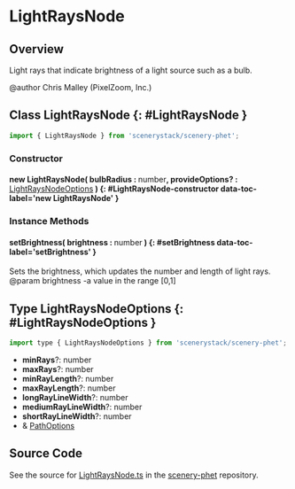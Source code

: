 # LightRaysNode

## Overview

Light rays that indicate brightness of a light source such as a bulb.

@author Chris Malley (PixelZoom, Inc.)

## Class LightRaysNode {: #LightRaysNode }


```js
import { LightRaysNode } from 'scenerystack/scenery-phet';
```
### Constructor

#### new LightRaysNode( bulbRadius : <span style="font-weight: 400;"><span style="color: hsla(calc(var(--md-hue) + 180deg),80%,40%,1);">number</span></span>, provideOptions? : <span style="font-weight: 400;">[LightRaysNodeOptions](../scenery-phet/LightRaysNode.md#LightRaysNodeOptions)</span> ) {: #LightRaysNode-constructor data-toc-label='new LightRaysNode' }

### Instance Methods

#### setBrightness( brightness : <span style="font-weight: 400;"><span style="color: hsla(calc(var(--md-hue) + 180deg),80%,40%,1);">number</span></span> ) {: #setBrightness data-toc-label='setBrightness' }

Sets the brightness, which updates the number and length of light rays.
@param brightness -a value in the range [0,1]



## Type LightRaysNodeOptions {: #LightRaysNodeOptions }


```js
import type { LightRaysNodeOptions } from 'scenerystack/scenery-phet';
```


- **minRays**?: <span style="color: hsla(calc(var(--md-hue) + 180deg),80%,40%,1);">number</span>
- **maxRays**?: <span style="color: hsla(calc(var(--md-hue) + 180deg),80%,40%,1);">number</span>
- **minRayLength**?: <span style="color: hsla(calc(var(--md-hue) + 180deg),80%,40%,1);">number</span>
- **maxRayLength**?: <span style="color: hsla(calc(var(--md-hue) + 180deg),80%,40%,1);">number</span>
- **longRayLineWidth**?: <span style="color: hsla(calc(var(--md-hue) + 180deg),80%,40%,1);">number</span>
- **mediumRayLineWidth**?: <span style="color: hsla(calc(var(--md-hue) + 180deg),80%,40%,1);">number</span>
- **shortRayLineWidth**?: <span style="color: hsla(calc(var(--md-hue) + 180deg),80%,40%,1);">number</span>
- &amp; [PathOptions](../scenery/Path.md#PathOptions)




## Source Code

See the source for [LightRaysNode.ts](https://github.com/phetsims/scenery-phet/blob/main/js/LightRaysNode.ts) in the [scenery-phet](https://github.com/phetsims/scenery-phet) repository.
